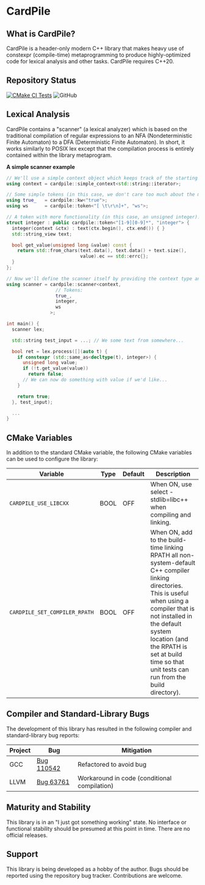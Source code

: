 # CardPile

## What is CardPile?

CardPile is a header-only modern C++ library that makes heavy use of constexpr (compile-time) metaprogramming to produce highly-optimized code for lexical analysis and other tasks. CardPile requires C++20.

## Repository Status

[![CMake CI Tests](https://github.com/hfinkel/cardpile/actions/workflows/cmake.yml/badge.svg)](https://github.com/hfinkel/cardpile/actions/workflows/cmake.yml) ![GitHub](https://img.shields.io/github/license/hfinkel/cardpile)

## Lexical Analysis

CardPile contains a "scanner" (a lexical analyzer) which is based on the traditional compilation of regular expressions to an NFA (Nondeterministic Finite Automaton) to a DFA (Deterministic Finite Automaton). In short, it works similarly to POSIX lex except that the compilation process is entirely contained within the library metaprogram.

**A simple scanner example**
```cpp
// We'll use a simple context object which keeps track of the starting and ending iterators of each token.
using context = cardpile::simple_context<std::string::iterator>;

// Some simple tokens (in this case, we don't care too much about the matched text itself).
using true_   = cardpile::kw<"true">;
using ws      = cardpile::token<"[ \t\r\n]+", "ws">;

// A token with more functionality (in this case, an unsigned integer).
struct integer : public cardpile::token<"[1-9][0-9]*", "integer"> {
  integer(context &ctx) : text(ctx.begin(), ctx.end()) { }
  std::string_view text;

  bool get_value(unsigned long &value) const {
    return std::from_chars(text.data(), text.data() + text.size(),
                           value).ec == std::errc{};
  }
};

// Now we'll define the scanner itself by providing the context type and the list of tokens.
using scanner = cardpile::scanner<context,
                  // Tokens:
                  true_,
                  integer,
                  ws
                >;

int main() {
  scanner lex;

  std::string test_input = ...; // We some text from somewhere...

  bool ret = lex.process([](auto t) {
    if constexpr (std::same_as<decltype(t), integer>) {
      unsigned long value;
      if (!t.get_value(value))
        return false;
      // We can now do something with value if we'd like...
    }

    return true;
  }, test_input);

  ...
}

```

## CMake Variables

In addition to the standard CMake variable, the following CMake variables can be used to configure the library:

| Variable | Type | Default | Description |
| --- | --- | --- | --- |
| `CARDPILE_USE_LIBCXX` | BOOL | OFF | When ON, use select -stdlib=libc++ when compiling and linking. |
| `CARDPILE_SET_COMPILER_RPATH` | BOOL | OFF | When ON, add to the build-time linking RPATH all non-system-default C++ compiler linking directories. This is useful when using a compiler that is not installed in the default system location (and the RPATH is set at build time so that unit tests can run from the build directory). |

## Compiler and Standard-Library Bugs

The development of this library has resulted in the following compiler and standard-library bug reports:

| Project | Bug | Mitigation |
| --- | --- | --- |
| GCC | [Bug 110542](https://gcc.gnu.org/bugzilla/show_bug.cgi?id=110542) | Refactored to avoid bug |
| LLVM | [Bug 63761](https://github.com/llvm/llvm-project/issues/63761) | Workaround in code (conditional compilation) |

## Maturity and Stability

This library is in an "I just got something working" state. No interface or functional stability should be presumed at this point in time. There are no official releases.

## Support

This library is being developed as a hobby of the author. Bugs should be reported using the repository bug tracker. Contributions are welcome.
